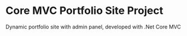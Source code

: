 # Core MVC Portfolio Site Project
 Dynamic portfolio site with admin panel, developed with .Net Core MVC

